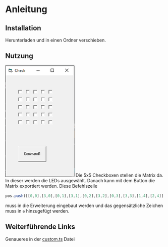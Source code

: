 # Anleitung
## Installation
Herunterladen und in einen Ordner verschieben.
## Nutzung
![](docs/Creator.PNG)
Die 5x5 Checkboxen stellen die Matrix da. 
In dieser werden die LEDs ausgewählt.
Danach kann mit dem Button die Matrix exportiert werden.
Diese Befehlszeile
```javascript
pos.push([[0,0],[3,0],[0,1],[3,1],[0,2],[3,2],[0,3],[3,3],[1,4],[2,4]])
```
muss in die Erweiterung eingebaut werden und das gegensätzliche Zeichen muss in `e` hinzugefügt werden.
## Weiterführende Links
Genaueres in der [custom.ts](src/roh/custom.ts) Datei
